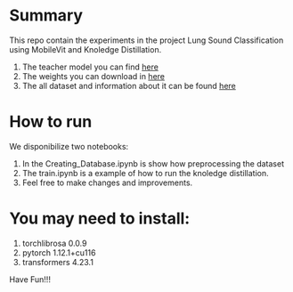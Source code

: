 # Summary
This repo contain the experiments in the project Lung Sound Classification using MobileVit and Knoledge Distillation.
1. The teacher model you can find [here](https://github.com/qiuqiangkong/audioset_tagging_cnn)
2. The weights you can download in [here](https://www.dropbox.com/sh/si61g3j69rvuw0w/AAAdHObq3_9G4QBKzgaJLIcUa?dl=0)
3. The all dataset and information about it can be found [here](https://bhichallenge.med.auth.gr/ICBHI_2017_Challenge)

# How to run
We disponibilize two notebooks:
1. In the Creating_Database.ipynb is show how preprocessing the dataset
2. The train.ipynb is a example of how to run the knoledge distillation.
3. Feel free to make changes and improvements.

# You may need to install:
1. torchlibrosa 0.0.9
2. pytorch 1.12.1+cu116
3. transformers 4.23.1

Have Fun!!!
